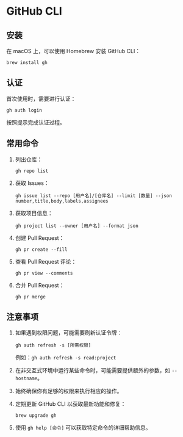# GitHub CLI

## 安装

在 macOS 上，可以使用 Homebrew 安装 GitHub CLI：

```
brew install gh
```

## 认证

首次使用时，需要进行认证：

```
gh auth login
```

按照提示完成认证过程。

## 常用命令

1. 列出仓库：

   ```
   gh repo list
   ```

2. 获取 Issues：

   ```
   gh issue list --repo [用户名]/[仓库名] --limit [数量] --json number,title,body,labels,assignees
   ```

3. 获取项目信息：

   ```
   gh project list --owner [用户名] --format json
   ```

4. 创建 Pull Request：

   ```
   gh pr create --fill
   ```

5. 查看 Pull Request 评论：

   ```
   gh pr view --comments
   ```

6. 合并 Pull Request：

   ```
   gh pr merge
   ```

## 注意事项

1. 如果遇到权限问题，可能需要刷新认证令牌：

   ```
   gh auth refresh -s [所需权限]
   ```

   例如：`gh auth refresh -s read:project`

2. 在非交互式环境中运行某些命令时，可能需要提供额外的参数，如 `--hostname`。

3. 始终确保你有足够的权限来执行相应的操作。

4. 定期更新 GitHub CLI 以获取最新功能和修复：

   ```
   brew upgrade gh
   ```

5. 使用 `gh help [命令]` 可以获取特定命令的详细帮助信息。
